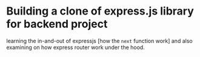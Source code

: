 # Building a clone of express.js library for backend project

learning the in-and-out of expressjs [how the `next` function work]
and also examining on how express router work under the hood.
